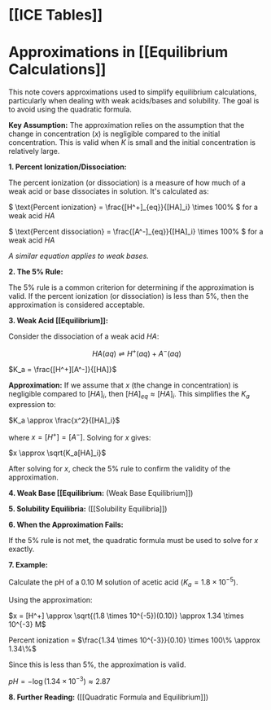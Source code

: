 # [[ICE Tables]]
# Approximations in [[Equilibrium Calculations]]

This note covers approximations used to simplify equilibrium calculations, particularly when dealing with weak acids/bases and solubility.  The goal is to avoid using the quadratic formula.

**Key Assumption:**  The approximation relies on the assumption that the change in concentration ($x$) is negligible compared to the initial concentration.  This is valid when $K$ is small and the initial concentration is relatively large.

**1.  Percent Ionization/Dissociation:**

The percent ionization (or dissociation) is a measure of how much of a weak acid or base dissociates in solution.  It's calculated as:

$ \text{Percent ionization} = \frac{[H^+]_{eq}}{[HA]_i} \times 100\% $  for a weak acid $HA$

$ \text{Percent dissociation} = \frac{[A^-]_{eq}}{[HA]_i} \times 100\% $  for a weak acid $HA$

*A similar equation applies to weak bases.*

**2. The 5% Rule:**

The 5% rule is a common criterion for determining if the approximation is valid.  If the percent ionization (or dissociation) is less than 5%, then the approximation is considered acceptable.

**3.  Weak Acid [[Equilibrium]]:**

Consider the dissociation of a weak acid $HA$:

$$ HA(aq) \rightleftharpoons H^+(aq) + A^-(aq) $$

$K_a = \frac{[H^+][A^-]}{[HA]}$

**Approximation:** If we assume that $x$ (the change in concentration) is negligible compared to $[HA]_i$, then $[HA]_{eq} \approx [HA]_i$.  This simplifies the $K_a$ expression to:

$K_a \approx \frac{x^2}{[HA]_i}$

where $x = [H^+]=[A^-]$.  Solving for $x$ gives:

$x \approx \sqrt{K_a[HA]_i}$

After solving for $x$, check the 5% rule to confirm the validity of the approximation.

**4. Weak Base [[Equilibrium:**  (Weak Base Equilibrium]])

**5.  Solubility Equilibria:** ([[Solubility Equilibria]])

**6.  When the Approximation Fails:**

If the 5% rule is not met, the quadratic formula must be used to solve for $x$ exactly.

**7. Example:**

Calculate the pH of a 0.10 M solution of acetic acid ($K_a = 1.8 \times 10^{-5}$).

Using the approximation:

$x = [H^+] \approx \sqrt{(1.8 \times 10^{-5})(0.10)} \approx 1.34 \times 10^{-3} M$

Percent ionization = $\frac{1.34 \times 10^{-3}}{0.10} \times 100\% \approx 1.34\%$

Since this is less than 5%, the approximation is valid.

$pH = -\log(1.34 \times 10^{-3}) \approx 2.87$

**8.  Further Reading:** ([[Quadratic Formula and Equilibrium]])


